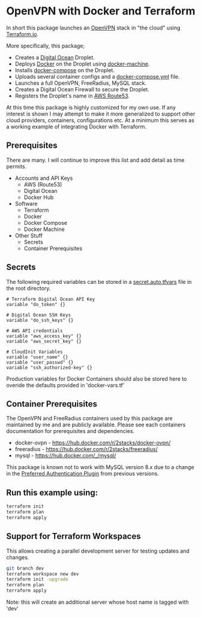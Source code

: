 # OpenVPN with Docker and Terraform
In short this package launches an [OpenVPN](https://openvpn.net/index.php/open-source.html) stack in "the cloud" using [Terraform.io](https://www.terraform.io/).

More specifically, this package;

*   Creates a [Digital Ocean](https://www.digitalocean.com/) Droplet.
*   Deploys [Docker](https://www.docker.com/) on the Droplet using [docker-machine](https://docs.docker.com/machine/).
*   Installs [docker-compose](https://docs.docker.com/compose/) on the Droplet.
*   Uploads several container configs and a [docker-compose.yml](https://docs.docker.com/compose/compose-file/) file.
*   Launches a full OpenVPN, FreeRadius, MySQL stack.
*   Creates a Digital Ocean Firewall to secure the Droplet.
*   Registers the Droplet's name in [AWS Route53](https://aws.amazon.com/route53/).

At this time this package is highly customized for my own use.  If any interest is shown I may attempt to make it more generalized to support other cloud providers, containers, configurations etc.  At a minimum this serves as a working example of integrating Docker with Terraform.

## Prerequisites
There are many.  I will continue to improve this list and add detail as time permits.

*   Accounts and API Keys
    *   AWS (Route53)
    *   Digital Ocean
    *   Docker Hub
*   Software
    *   Terraform
    *   Docker
    *   Docker Compose
    *   Docker Machine
*   Other Stuff
    *   Secrets
    *   Container Prerequisites

## Secrets
The following required variables can be stored in a [secret.auto.tfvars](https://www.terraform.io/intro/getting-started/variables.html) file in the root directory.
```
# Terraform Digital Ocean API Key
variable "do_token" {}

# Digital Ocean SSH Keys
variable "do_ssh_keys" {}

# AWS API credentials
variable "aws_access_key" {}
variable "aws_secret_key" {}

# CloudInit Variables
variable "user_name" {}
variable "user_passwd" {}
variable "ssh_authorized-key" {}
```
Production variables for Docker Containers should also be stored here to overide the defaults provided in 'docker-vars.tf'

## Container Prerequisites
The OpenVPN and FreeRadius containers used by this package are maintained by me and are publicly available.  Please see each containers documentation for prerequisites and dependencies.

*   docker-ovpn - <https://hub.docker.com/r/2stacks/docker-ovpn/>
*   freeradius  - <https://hub.docker.com/r/2stacks/freeradius/>
*   mysql       - <https://hub.docker.com/_/mysql/>

This package is known not to work with MySQL version 8.x due to a change in the [Preferred Authentication Plugin](https://dev.mysql.com/doc/refman/8.0/en/caching-sha2-pluggable-authentication.html) from previous versions.


## Run this example using:
```bash
terraform init
terraform plan
terraform apply
```

## Support for Terraform Workspaces
This allows creating a parallel development server for testing updates and changes.

```bash
git branch dev
terraform workspace new dev
terraform init -upgrade
terraform plan
terraform apply
```
Note: this will create an additional server whose host name is tagged with 'dev'
